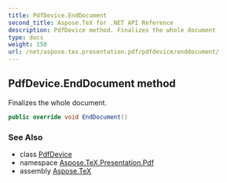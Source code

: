 ```yaml
---
title: PdfDevice.EndDocument
second_title: Aspose.TeX for .NET API Reference
description: PdfDevice method. Finalizes the whole document
type: docs
weight: 150
url: /net/aspose.tex.presentation.pdf/pdfdevice/enddocument/
---
```

## PdfDevice.EndDocument method

Finalizes the whole document.

```csharp
public override void EndDocument()
```

### See Also

* class [PdfDevice](../)
* namespace [Aspose.TeX.Presentation.Pdf](../../pdfdevice/)
* assembly [Aspose.TeX](../../../)


